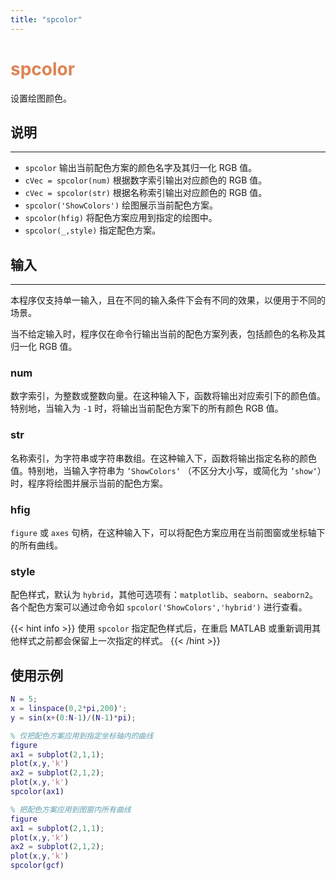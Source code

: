 ```yaml
---
title: "spcolor"
---
```


# <font color="#DD8452"> spcolor </font>

设置绘图颜色。

## 说明
---

- `spcolor` 输出当前配色方案的颜色名字及其归一化 RGB 值。
- `cVec = spcolor(num)` 根据数字索引输出对应颜色的 RGB 值。
- `cVec = spcolor(str)` 根据名称索引输出对应颜色的 RGB 值。
- `spcolor('ShowColors')` 绘图展示当前配色方案。
- `spcolor(hfig)` 将配色方案应用到指定的绘图中。
- `spcolor(_,style)` 指定配色方案。


## 输入
---

本程序仅支持单一输入，且在不同的输入条件下会有不同的效果，以便用于不同的场景。

当不给定输入时，程序仅在命令行输出当前的配色方案列表，包括颜色的名称及其归一化 RGB 值。

### num

数字索引，为整数或整数向量。在这种输入下，函数将输出对应索引下的颜色值。特别地，当输入为 `-1` 时，将输出当前配色方案下的所有颜色 RGB 值。

### str

名称索引，为字符串或字符串数组。在这种输入下，函数将输出指定名称的颜色值。特别地，当输入字符串为 `’ShowColors‘` （不区分大小写，或简化为 `’show‘`）时，程序将绘图并展示当前的配色方案。

### hfig

`figure` 或 `axes` 句柄，在这种输入下，可以将配色方案应用在当前图窗或坐标轴下的所有曲线。


### style

配色样式，默认为 `hybrid`，其他可选项有：`matplotlib`、`seaborn`、`seaborn2`。各个配色方案可以通过命令如 `spcolor('ShowColors','hybrid')` 进行查看。

{{< hint info >}}
使用 `spcolor` 指定配色样式后，在重启 MATLAB 或重新调用其他样式之前都会保留上一次指定的样式。
{{< /hint >}}

## 使用示例

``` matlab
N = 5;
x = linspace(0,2*pi,200)';
y = sin(x+(0:N-1)/(N-1)*pi);

% 仅把配色方案应用到指定坐标轴内的曲线
figure
ax1 = subplot(2,1,1);
plot(x,y,'k')
ax2 = subplot(2,1,2);
plot(x,y,'k')
spcolor(ax1)

% 把配色方案应用到图窗内所有曲线
figure
ax1 = subplot(2,1,1);
plot(x,y,'k')
ax2 = subplot(2,1,2);
plot(x,y,'k')
spcolor(gcf)
```

